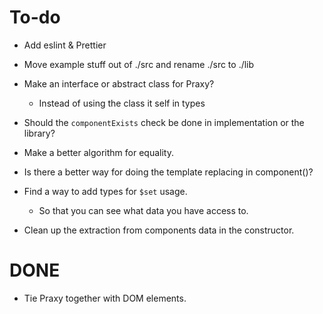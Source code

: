 # To-do

- Add eslint & Prettier
- Move example stuff out of ./src and rename ./src to ./lib
- Make an interface or abstract class for Praxy?
  - Instead of using the class it self in types

- Should the `componentExists` check be done in implementation or the library?
- Make a better algorithm for equality.
- Is there a better way for doing the template replacing in component()?
- Find a way to add types for `$set` usage.
  - So that you can see what data you have access to.
- Clean up the extraction from components data in the constructor.

# DONE
- Tie Praxy together with DOM elements.

